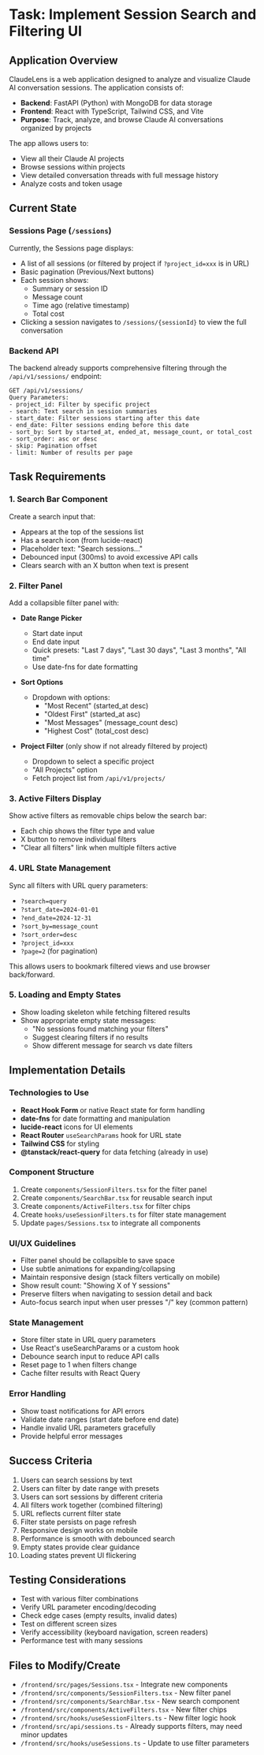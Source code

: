 # Task: Implement Session Search and Filtering UI

## Application Overview

ClaudeLens is a web application designed to analyze and visualize Claude AI conversation sessions. The application consists of:

- **Backend**: FastAPI (Python) with MongoDB for data storage
- **Frontend**: React with TypeScript, Tailwind CSS, and Vite
- **Purpose**: Track, analyze, and browse Claude AI conversations organized by projects

The app allows users to:
- View all their Claude AI projects
- Browse sessions within projects
- View detailed conversation threads with full message history
- Analyze costs and token usage

## Current State

### Sessions Page (`/sessions`)
Currently, the Sessions page displays:
- A list of all sessions (or filtered by project if `?project_id=xxx` is in URL)
- Basic pagination (Previous/Next buttons)
- Each session shows:
  - Summary or session ID
  - Message count
  - Time ago (relative timestamp)
  - Total cost
- Clicking a session navigates to `/sessions/{sessionId}` to view the full conversation

### Backend API
The backend already supports comprehensive filtering through the `/api/v1/sessions/` endpoint:

```
GET /api/v1/sessions/
Query Parameters:
- project_id: Filter by specific project
- search: Text search in session summaries
- start_date: Filter sessions starting after this date
- end_date: Filter sessions ending before this date
- sort_by: Sort by started_at, ended_at, message_count, or total_cost
- sort_order: asc or desc
- skip: Pagination offset
- limit: Number of results per page
```

## Task Requirements

### 1. Search Bar Component
Create a search input that:
- Appears at the top of the sessions list
- Has a search icon (from lucide-react)
- Placeholder text: "Search sessions..."
- Debounced input (300ms) to avoid excessive API calls
- Clears search with an X button when text is present

### 2. Filter Panel
Add a collapsible filter panel with:
- **Date Range Picker**
  - Start date input
  - End date input
  - Quick presets: "Last 7 days", "Last 30 days", "Last 3 months", "All time"
  - Use date-fns for date formatting
  
- **Sort Options**
  - Dropdown with options:
    - "Most Recent" (started_at desc)
    - "Oldest First" (started_at asc)
    - "Most Messages" (message_count desc)
    - "Highest Cost" (total_cost desc)
  
- **Project Filter** (only show if not already filtered by project)
  - Dropdown to select a specific project
  - "All Projects" option
  - Fetch project list from `/api/v1/projects/`

### 3. Active Filters Display
Show active filters as removable chips below the search bar:
- Each chip shows the filter type and value
- X button to remove individual filters
- "Clear all filters" link when multiple filters active

### 4. URL State Management
Sync all filters with URL query parameters:
- `?search=query`
- `?start_date=2024-01-01`
- `?end_date=2024-12-31`
- `?sort_by=message_count`
- `?sort_order=desc`
- `?project_id=xxx`
- `?page=2` (for pagination)

This allows users to bookmark filtered views and use browser back/forward.

### 5. Loading and Empty States
- Show loading skeleton while fetching filtered results
- Show appropriate empty state messages:
  - "No sessions found matching your filters"
  - Suggest clearing filters if no results
  - Show different message for search vs date filters

## Implementation Details

### Technologies to Use
- **React Hook Form** or native React state for form handling
- **date-fns** for date formatting and manipulation
- **lucide-react** icons for UI elements
- **React Router** `useSearchParams` hook for URL state
- **Tailwind CSS** for styling
- **@tanstack/react-query** for data fetching (already in use)

### Component Structure
1. Create `components/SessionFilters.tsx` for the filter panel
2. Create `components/SearchBar.tsx` for reusable search input
3. Create `components/ActiveFilters.tsx` for filter chips
4. Create `hooks/useSessionFilters.ts` for filter state management
5. Update `pages/Sessions.tsx` to integrate all components

### UI/UX Guidelines
- Filter panel should be collapsible to save space
- Use subtle animations for expanding/collapsing
- Maintain responsive design (stack filters vertically on mobile)
- Show result count: "Showing X of Y sessions"
- Preserve filters when navigating to session detail and back
- Auto-focus search input when user presses "/" key (common pattern)

### State Management
- Store filter state in URL query parameters
- Use React's useSearchParams or a custom hook
- Debounce search input to reduce API calls
- Reset page to 1 when filters change
- Cache filter results with React Query

### Error Handling
- Show toast notifications for API errors
- Validate date ranges (start date before end date)
- Handle invalid URL parameters gracefully
- Provide helpful error messages

## Success Criteria
1. Users can search sessions by text
2. Users can filter by date range with presets
3. Users can sort sessions by different criteria
4. All filters work together (combined filtering)
5. URL reflects current filter state
6. Filter state persists on page refresh
7. Responsive design works on mobile
8. Performance is smooth with debounced search
9. Empty states provide clear guidance
10. Loading states prevent UI flickering

## Testing Considerations
- Test with various filter combinations
- Verify URL parameter encoding/decoding
- Check edge cases (empty results, invalid dates)
- Test on different screen sizes
- Verify accessibility (keyboard navigation, screen readers)
- Performance test with many sessions

## Files to Modify/Create
- `/frontend/src/pages/Sessions.tsx` - Integrate new components
- `/frontend/src/components/SessionFilters.tsx` - New filter panel
- `/frontend/src/components/SearchBar.tsx` - New search component
- `/frontend/src/components/ActiveFilters.tsx` - New filter chips
- `/frontend/src/hooks/useSessionFilters.ts` - New filter logic hook
- `/frontend/src/api/sessions.ts` - Already supports filters, may need minor updates
- `/frontend/src/hooks/useSessions.ts` - Update to use filter parameters